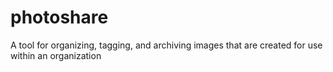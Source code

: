 # photoshare
A tool for organizing, tagging, and archiving images that are created for use within an organization
